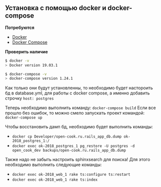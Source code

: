 ## Установка с помощью docker и docker-compose

**Потребуются**

- [Docker](https://docs.docker.com/get-started/)
- [Docker Compose](https://docs.docker.com/compose/)

**Проверить наличие**

```bash
$ docker -v
> Docker version 19.03.1

$ docker-compose -v
> docker-compose version 1.24.1
```

Как только они будут установленны, то необходимо будет настороить бд в database.yml, для работы с docker compose, a именно добавить строчку `host: postgres`

Теперь необходимо выполнить команду: `docker-compose build`
Если все прошло без ошибок, то можно смело запускать проект командой: `docker-compose up`

Чтобы восстановить дамп бд, необходимо будет выполнить команды:
- `docker cp Developer/open-cook.ru.rails_app_db.dump ok-2018_postgres_1:/`
- `docker exec ok-2018_postgres_1 pg_restore -U postgres -d open_cook_dev backups/open-cook.ru.rails_app_db.dump`

Также надо не забыть настроить sphinxsearch для поиска! Для этого необходимо выполнить следующие команды:

- `docker exec ok-2018_web_1 rake ts:configure ts:restart`
- `docker exec ok-2018_web_1 rake ts:index`

